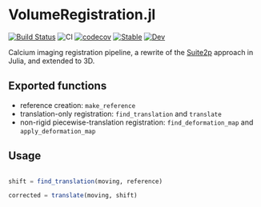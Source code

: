 # VolumeRegistration.jl

[![Build Status](https://travis-ci.com/portugueslab/VolumeRegistration.jl.svg?branch=master)](https://travis-ci.com/portugueslab/VolumeRegistration.jl)
![CI](https://github.com/portugueslab/VolumeRegistration.jl/workflows/CI/badge.svg)
[![codecov](https://codecov.io/gh/portugueslab/VolumeRegistration.jl/branch/master/graph/badge.svg)](https://codecov.io/gh/portugueslab/VolumeRegistration.jl)
[![Stable](https://img.shields.io/badge/docs-stable-blue.svg)](https://portugueslab.github.io/VolumeRegistration.jl/stable)
[![Dev](https://img.shields.io/badge/docs-dev-blue.svg)](https://portugueslab.github.io/VolumeRegistration.jl/dev)

Calcium imaging registration pipeline, a rewrite of the [Suite2p](https://github.com/MouseLand/suite2p) approach in Julia, and extended to 3D.

## Exported functions

- reference creation: `make_reference`
- translation-only registration: `find_translation` and `translate`
- non-rigid piecewise-translation registration: `find_deformation_map` and `apply_deformation_map`

## Usage

```julia

shift = find_translation(moving, reference)

corrected = translate(moving, shift)

```
